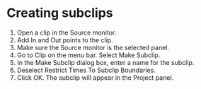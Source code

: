 # Creating subclips

1. Open a clip in the Source monitor. 
2. Add In and Out points to the clip.
3. Make sure the Source monitor is the selected panel. 
4. Go to Clip on the menu bar. Select Make Subclip.
5. In the Make Subclip dialog box, enter a name for the subclip. 
6. Deselect Restrict Times To Subclip Boundaries.
7. Click OK. The subclip will appear in the Project panel.